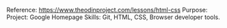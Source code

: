 Reference: https://www.theodinproject.com/lessons/html-css
Purpose: Project: Google Homepage
Skills: Git, HTML, CSS, Browser developer tools. 